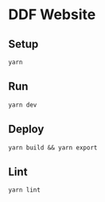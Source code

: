 # DDF Website

## Setup

`yarn`

## Run

`yarn dev`

## Deploy

`yarn build && yarn export`

## Lint

`yarn lint`
